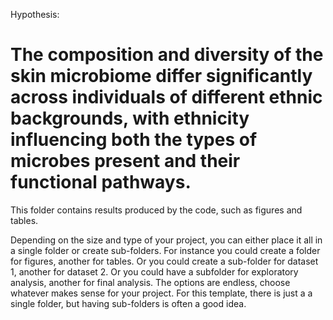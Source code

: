 Hypothesis:

# The composition and diversity of the skin microbiome differ significantly across individuals of different ethnic backgrounds, with ethnicity influencing both the types of microbes present and their functional pathways.

This folder contains results produced by the code, such as figures and tables.

Depending on the size and type of your project, you can either place it all in a single folder or create sub-folders. For instance you could create a folder for figures, another for tables. Or you could create a sub-folder for dataset 1, another for dataset 2. Or you could have a subfolder for exploratory analysis, another for final analysis. The options are endless, choose whatever makes sense for your project. For this template, there is just a a single folder, but having sub-folders is often a good idea.

